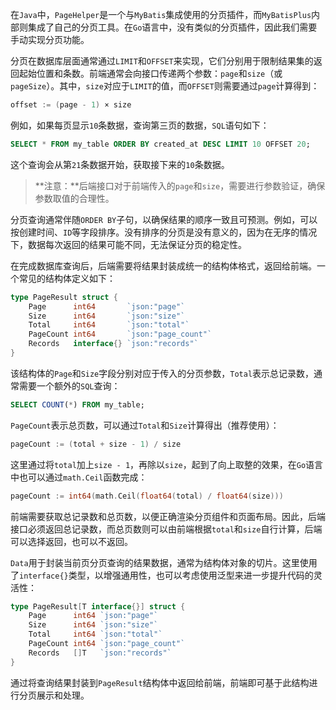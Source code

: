 在`Java`中，`PageHelper`是一个与`MyBatis`集成使用的分页插件，而`MyBatisPlus`内部则集成了自己的分页工具。在`Go`语言中，没有类似的分页插件，因此我们需要手动实现分页功能。

分页在数据库层面通常通过`LIMIT`和`OFFSET`来实现，它们分别用于限制结果集的返回起始位置和条数。前端通常会向接口传递两个参数：`page`和`size`（或`pageSize`）。其中，`size`对应于`LIMIT`的值，而`OFFSET`则需要通过`page`计算得到：

```go
offset := (page - 1) × size
```

例如，如果每页显示`10`条数据，查询第三页的数据，`SQL`语句如下：

```sql
SELECT * FROM my_table ORDER BY created_at DESC LIMIT 10 OFFSET 20;
```

这个查询会从第`21`条数据开始，获取接下来的`10`条数据。

> **注意：**后端接口对于前端传入的`page`和`size`，需要进行参数验证，确保参数取值的合理性。

分页查询通常伴随`ORDER BY`子句，以确保结果的顺序一致且可预测。例如，可以按创建时间、`ID`等字段排序。没有排序的分页是没有意义的，因为在无序的情况下，数据每次返回的结果可能不同，无法保证分页的稳定性。

在完成数据库查询后，后端需要将结果封装成统一的结构体格式，返回给前端。一个常见的结构体定义如下：

```go
type PageResult struct {
	Page      int64       `json:"page"`
	Size      int64       `json:"size"`
	Total     int64       `json:"total"`
	PageCount int64       `json:"page_count"`
	Records   interface{} `json:"records"`
}
```

该结构体的`Page`和`Size`字段分别对应于传入的分页参数，`Total`表示总记录数，通常需要一个额外的`SQL`查询：

```sql
SELECT COUNT(*) FROM my_table;
```

`PageCount`表示总页数，可以通过`Total`和`Size`计算得出（推荐使用）：

```go
pageCount := (total + size - 1) / size
```

这里通过将`total`加上`size - 1`，再除以`size`，起到了向上取整的效果，在`Go`语言中也可以通过`math.Ceil`函数完成：

```go
pageCount := int64(math.Ceil(float64(total) / float64(size)))
```

前端需要获取总记录数和总页数，以便正确渲染分页组件和页面布局。因此，后端接口必须返回总记录数，而总页数则可以由前端根据`total`和`size`自行计算，后端可以选择返回，也可以不返回。

`Data`用于封装当前页分页查询的结果数据，通常为结构体对象的切片。这里使用了`interface{}`类型，以增强通用性，也可以考虑使用泛型来进一步提升代码的灵活性：

```go
type PageResult[T interface{}] struct {
	Page      int64 `json:"page"`
	Size      int64 `json:"size"`
	Total     int64 `json:"total"`
	PageCount int64 `json:"page_count"`
	Records   []T   `json:"records"`
}
```

通过将查询结果封装到`PageResult`结构体中返回给前端，前端即可基于此结构进行分页展示和处理。

